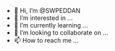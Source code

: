 - 👋 Hi, I’m @SWPEDDAN
- 👀 I’m interested in ...
- 🌱 I’m currently learning ...
- 💞️ I’m looking to collaborate on ...
- 📫 How to reach me ...

<!---
SWPEDDAN/SWPEDDAN is a ✨ special ✨ repository because its `README.md` (this file) appears on your GitHub profile.
You can click the Preview link to take a look at your changes.
--->

